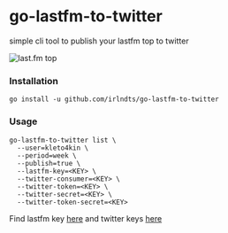 # go-lastfm-to-twitter

simple cli tool to publish your lastfm top to twitter

![last.fm top](http://s3-eu-central-1.amazonaws.com/irlndts.moscow/wp-content/uploads/2018/12/19171411/2018-12-19_17-13-30-e1545228962769.png)

### Installation

```
go install -u github.com/irlndts/go-lastfm-to-twitter
```

### Usage
```
go-lastfm-to-twitter list \
  --user=kleto4kin \
  --period=week \
  --publish=true \
  --lastfm-key=<KEY> \
  --twitter-consumer=<KEY> \
  --twitter-token=<KEY> \
  --twitter-secret=<KEY> \
  --twitter-token-secret=<KEY>
```
  
Find lastfm key [here](https://www.last.fm/api/account/create) and twitter keys [here](https://developer.twitter.com/en/apps)

